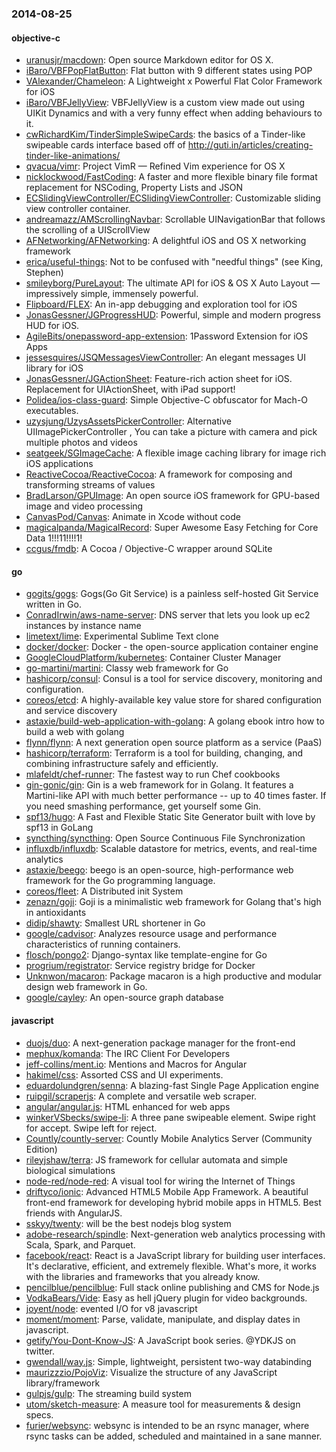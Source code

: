 ### 2014-08-25

#### objective-c
* [uranusjr/macdown](https://github.com/uranusjr/macdown): Open source Markdown editor for OS X.
* [iBaro/VBFPopFlatButton](https://github.com/iBaro/VBFPopFlatButton): Flat button with 9 different states using POP
* [VAlexander/Chameleon](https://github.com/VAlexander/Chameleon): A Lightweight x Powerful Flat Color Framework for iOS
* [iBaro/VBFJellyView](https://github.com/iBaro/VBFJellyView): VBFJellyView is a custom view made out using UIKit Dynamics and with a very funny effect when adding behaviours to it.
* [cwRichardKim/TinderSimpleSwipeCards](https://github.com/cwRichardKim/TinderSimpleSwipeCards): the basics of a Tinder-like swipeable cards interface based off of http://guti.in/articles/creating-tinder-like-animations/
* [qvacua/vimr](https://github.com/qvacua/vimr): Project VimR — Refined Vim experience for OS X
* [nicklockwood/FastCoding](https://github.com/nicklockwood/FastCoding): A faster and more flexible binary file format replacement for NSCoding, Property Lists and JSON
* [ECSlidingViewController/ECSlidingViewController](https://github.com/ECSlidingViewController/ECSlidingViewController): Customizable sliding view controller container.
* [andreamazz/AMScrollingNavbar](https://github.com/andreamazz/AMScrollingNavbar): Scrollable UINavigationBar that follows the scrolling of a UIScrollView
* [AFNetworking/AFNetworking](https://github.com/AFNetworking/AFNetworking): A delightful iOS and OS X networking framework
* [erica/useful-things](https://github.com/erica/useful-things): Not to be confused with "needful things" (see King, Stephen)
* [smileyborg/PureLayout](https://github.com/smileyborg/PureLayout): The ultimate API for iOS & OS X Auto Layout — impressively simple, immensely powerful.
* [Flipboard/FLEX](https://github.com/Flipboard/FLEX): An in-app debugging and exploration tool for iOS
* [JonasGessner/JGProgressHUD](https://github.com/JonasGessner/JGProgressHUD): Powerful, simple and modern progress HUD for iOS.
* [AgileBits/onepassword-app-extension](https://github.com/AgileBits/onepassword-app-extension): 1Password Extension for iOS Apps
* [jessesquires/JSQMessagesViewController](https://github.com/jessesquires/JSQMessagesViewController): An elegant messages UI library for iOS
* [JonasGessner/JGActionSheet](https://github.com/JonasGessner/JGActionSheet): Feature-rich action sheet for iOS. Replacement for UIActionSheet, with iPad support!
* [Polidea/ios-class-guard](https://github.com/Polidea/ios-class-guard): Simple Objective-C obfuscator for Mach-O executables.
* [uzysjung/UzysAssetsPickerController](https://github.com/uzysjung/UzysAssetsPickerController): Alternative UIImagePickerController , You can take a picture with camera and pick multiple photos and videos
* [seatgeek/SGImageCache](https://github.com/seatgeek/SGImageCache): A flexible image caching library for image rich iOS applications
* [ReactiveCocoa/ReactiveCocoa](https://github.com/ReactiveCocoa/ReactiveCocoa): A framework for composing and transforming streams of values
* [BradLarson/GPUImage](https://github.com/BradLarson/GPUImage): An open source iOS framework for GPU-based image and video processing
* [CanvasPod/Canvas](https://github.com/CanvasPod/Canvas): Animate in Xcode without code
* [magicalpanda/MagicalRecord](https://github.com/magicalpanda/MagicalRecord): Super Awesome Easy Fetching for Core Data 1!!!11!!!!1!
* [ccgus/fmdb](https://github.com/ccgus/fmdb): A Cocoa / Objective-C wrapper around SQLite

#### go
* [gogits/gogs](https://github.com/gogits/gogs): Gogs(Go Git Service) is a painless self-hosted Git Service written in Go.
* [ConradIrwin/aws-name-server](https://github.com/ConradIrwin/aws-name-server): DNS server that lets you look up ec2 instances by instance name
* [limetext/lime](https://github.com/limetext/lime): Experimental Sublime Text clone
* [docker/docker](https://github.com/docker/docker): Docker - the open-source application container engine
* [GoogleCloudPlatform/kubernetes](https://github.com/GoogleCloudPlatform/kubernetes): Container Cluster Manager
* [go-martini/martini](https://github.com/go-martini/martini): Classy web framework for Go
* [hashicorp/consul](https://github.com/hashicorp/consul): Consul is a tool for service discovery, monitoring and configuration.
* [coreos/etcd](https://github.com/coreos/etcd): A highly-available key value store for shared configuration and service discovery
* [astaxie/build-web-application-with-golang](https://github.com/astaxie/build-web-application-with-golang): A golang ebook intro how to build a web with golang
* [flynn/flynn](https://github.com/flynn/flynn): A next generation open source platform as a service (PaaS)
* [hashicorp/terraform](https://github.com/hashicorp/terraform): Terraform is a tool for building, changing, and combining infrastructure safely and efficiently.
* [mlafeldt/chef-runner](https://github.com/mlafeldt/chef-runner): The fastest way to run Chef cookbooks
* [gin-gonic/gin](https://github.com/gin-gonic/gin): Gin is a web framework for in Golang. It features a Martini-like API with much better performance -- up to 40 times faster. If you need smashing performance, get yourself some Gin.
* [spf13/hugo](https://github.com/spf13/hugo): A Fast and Flexible Static Site Generator built with love by spf13 in GoLang
* [syncthing/syncthing](https://github.com/syncthing/syncthing): Open Source Continuous File Synchronization
* [influxdb/influxdb](https://github.com/influxdb/influxdb): Scalable datastore for metrics, events, and real-time analytics
* [astaxie/beego](https://github.com/astaxie/beego): beego is an open-source, high-performance web framework for the Go programming language.
* [coreos/fleet](https://github.com/coreos/fleet): A Distributed init System
* [zenazn/goji](https://github.com/zenazn/goji): Goji is a minimalistic web framework for Golang that's high in antioxidants
* [didip/shawty](https://github.com/didip/shawty): Smallest URL shortener in Go
* [google/cadvisor](https://github.com/google/cadvisor): Analyzes resource usage and performance characteristics of running containers.
* [flosch/pongo2](https://github.com/flosch/pongo2): Django-syntax like template-engine for Go
* [progrium/registrator](https://github.com/progrium/registrator): Service registry bridge for Docker
* [Unknwon/macaron](https://github.com/Unknwon/macaron): Package macaron is a high productive and modular design web framework in Go.
* [google/cayley](https://github.com/google/cayley): An open-source graph database

#### javascript
* [duojs/duo](https://github.com/duojs/duo): A next-generation package manager for the front-end
* [mephux/komanda](https://github.com/mephux/komanda): The IRC Client For Developers
* [jeff-collins/ment.io](https://github.com/jeff-collins/ment.io): Mentions and Macros for Angular
* [hakimel/css](https://github.com/hakimel/css): Assorted CSS and UI experiments.
* [eduardolundgren/senna](https://github.com/eduardolundgren/senna): A blazing-fast Single Page Application engine
* [ruipgil/scraperjs](https://github.com/ruipgil/scraperjs): A complete and versatile web scraper.
* [angular/angular.js](https://github.com/angular/angular.js): HTML enhanced for web apps
* [winkerVSbecks/swipe-li](https://github.com/winkerVSbecks/swipe-li): A three pane swipeable element. Swipe right for accept. Swipe left for reject.
* [Countly/countly-server](https://github.com/Countly/countly-server): Countly Mobile Analytics Server (Community Edition)
* [rileyjshaw/terra](https://github.com/rileyjshaw/terra): JS framework for cellular automata and simple biological simulations
* [node-red/node-red](https://github.com/node-red/node-red): A visual tool for wiring the Internet of Things
* [driftyco/ionic](https://github.com/driftyco/ionic): Advanced HTML5 Mobile App Framework. A beautiful front-end framework for developing hybrid mobile apps in HTML5. Best friends with AngularJS.
* [sskyy/twenty](https://github.com/sskyy/twenty): will be the best nodejs blog system
* [adobe-research/spindle](https://github.com/adobe-research/spindle): Next-generation web analytics processing with Scala, Spark, and Parquet.
* [facebook/react](https://github.com/facebook/react): React is a JavaScript library for building user interfaces. It's declarative, efficient, and extremely flexible. What's more, it works with the libraries and frameworks that you already know.
* [pencilblue/pencilblue](https://github.com/pencilblue/pencilblue): Full stack online publishing and CMS for Node.js
* [VodkaBears/Vide](https://github.com/VodkaBears/Vide): Easy as hell jQuery plugin for video backgrounds.
* [joyent/node](https://github.com/joyent/node): evented I/O for v8 javascript
* [moment/moment](https://github.com/moment/moment): Parse, validate, manipulate, and display dates in javascript.
* [getify/You-Dont-Know-JS](https://github.com/getify/You-Dont-Know-JS): A JavaScript book series. @YDKJS on twitter.
* [gwendall/way.js](https://github.com/gwendall/way.js): Simple, lightweight, persistent two-way databinding
* [maurizzzio/PojoViz](https://github.com/maurizzzio/PojoViz): Visualize the structure of any JavaScript library/framework
* [gulpjs/gulp](https://github.com/gulpjs/gulp): The streaming build system
* [utom/sketch-measure](https://github.com/utom/sketch-measure): A measure tool for measurements & design specs.
* [furier/websync](https://github.com/furier/websync): websync is intended to be an rsync manager, where rsync tasks can be added, scheduled and maintained in a sane manner.
